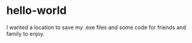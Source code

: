 # hello-world
I wanted a location to save my .exe files and some code for friends and family to enjoy.
